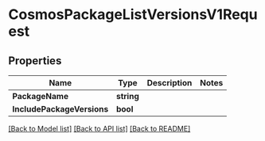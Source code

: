 # CosmosPackageListVersionsV1Request

## Properties

Name | Type | Description | Notes
------------ | ------------- | ------------- | -------------
**PackageName** | **string** |  | 
**IncludePackageVersions** | **bool** |  | 

[[Back to Model list]](../README.md#documentation-for-models) [[Back to API list]](../README.md#documentation-for-api-endpoints) [[Back to README]](../README.md)


